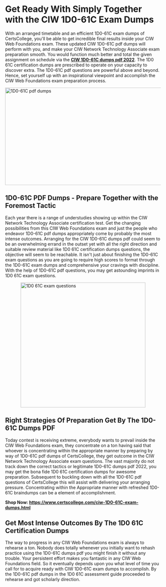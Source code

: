 <h1><strong>Get Ready With Simply Together with the CIW 1D0-61C Exam Dumps&nbsp;</strong></h1>
<p><span style="font-weight: 400;">With an arranged timetable and an efficient  1D0-61C exam dumps of CertsCollege, you'll be able to get incredible final results inside your CIW Web Foundations exam. These updated CIW 1D0-61C pdf dumps will perform with you, and make your CIW Network Technology Associate exam preparation smooth. You would function much better and total the given assignment on schedule via the <strong><a href="https://www.certscollege.com/ciw-1D0-61C-exam-dumps.html">CIW 1D0-61C dumps pdf 2022</a></strong>. The 1D0 61C certification dumps are prescribed to operate on your capacity to discover extra. The  1D0-61C pdf questions are powerful above and beyond. Hence, set yourself up with an inspirational viewpoint and accomplish the CIW Web Foundations exam preparation process.&nbsp;</span></p>
<p><span style="font-weight: 400;"><img style="display: block; margin-left: auto; margin-right: auto;" src="https://i.ibb.co/CPDK3ps/Yellow-and-Blue-Initiative-Blog-Banner.png" alt="1D0-61C pdf dumps" width="559" height="315" /></span></p>
<h2><strong>1D0-61C PDF Dumps - Prepare Together with the Foremost Tactic</strong></h2>
<p><span style="font-weight: 400;">Each year there is a range of understudies showing up within the CIW Network Technology Associate certification test. Get the changing possibilities from this CIW Web Foundations exam and just the people who endeavor 1D0-61C pdf dumps appropriately come by probably the most intense outcomes. Arranging for the CIW 1D0-61C dumps pdf could seem to be an overwhelming errand in the outset yet with all the right direction and suitable review material like 1D0 61C certification dumps questions, the objective will seem to be reachable. It isn't just about finishing the 1D0-61C exam questions as you are going to require high scores to format through the 1D0-61C exam dumps and comprehensive your cravings with discipline. With the help of 1D0-61C pdf questions, you may get astounding imprints in 1D0 61C exam questions.</span></p>
<p><span style="font-weight: 400;"><a href="https://tinyurl.com/y84uzu3r"><img style="display: block; margin-left: auto; margin-right: auto;" src="https://i.ibb.co/9tMrhdY/Teacher-Appreciation-Invitation.png" alt="1D0 61C exam questions " width="404" height="404" /></a></span></p>
<h2><strong>Right Strategies Of Preparation Get By The 1D0-61C Dumps PDF</strong></h2>
<p><span style="font-weight: 400;">Today contest is receiving extreme, everybody wants to prevail inside the CIW Web Foundations exam, they concentrate on a ton having said that whoever is concentrating within the appropriate manner by preparing by way of 1D0-61C pdf dumps of CertsCollege, they get outcome in the CIW Network Technology Associate exam questions. The vast majority do not track down the correct tactics or legitimate 1D0-61C dumps pdf 2022, you may get the bona fide 1D0 61C certification dumps for awesome preparation. Subsequent to buckling down with all the  1D0-61C pdf questions of CertsCollege this will assist with delivering your arranging pressure. Concentrating within the Appropriate manner with refreshed 1D0-61C braindumps can be a element of accomplishment.</span></p>
<p><span style="font-weight: 400;"><strong>Shop Now: <a href="https://www.certscollege.com/ciw-1D0-61C-exam-dumps.html">https://www.certscollege.com/ciw-1D0-61C-exam-dumps.html</a></strong></span></p>
<h2><strong>Get Most Intense Outcomes By The 1D0 61C Certification Dumps</strong></h2>
<p><span style="font-weight: 400;">The way to progress in any CIW Web Foundations exam is always to rehearse a ton. Nobody does totally whenever you initially want to rehash practice using the 1D0-61C dumps pdf you might finish it without any trouble. Your persistent effort makes you fantastic in any CIW Web Foundations field. So it eventually depends upon you what level of time you call for to acquire ready with CIW 1D0-61C exam dumps to accomplish. By the 1D0-61C pdf dumps in the 1D0 61C assessment guide proceeded to rehearse and got scholarly direction.</span></p>
